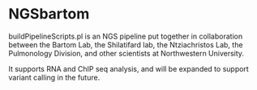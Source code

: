 # NGSbartom
buildPipelineScripts.pl is an NGS pipeline put together in collaboration between the Bartom Lab, the Shilatifard lab, the Ntziachristos Lab, the Pulmonology Division, and other scientists at Northwestern University.

It supports RNA and ChIP seq analysis, and will be expanded to support variant calling in the future.
